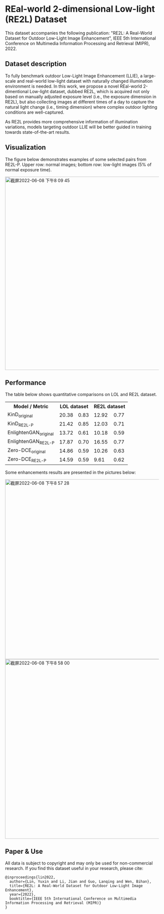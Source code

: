 # REal-world 2-dimensional Low-light (RE2L) Dataset
This dataset accompanies the following publication: "RE2L: A Real-World Dataset for Outdoor Low-Light Image Enhancement", IEEE 5th International Conference on Multimedia Information Processing and Retrieval (MIPR), 2022.
## Dataset description
To fully benchmark outdoor Low-Light Image Enhancement (LLIE), a large-scale and real-world low-light dataset with naturally changed illumination environment is needed. In this work, we propose a novel REal-world 2-dimentional Low-light dataset, dubbed RE2L, which is acquired not only based on manually adjusted exposure level (i.e., the exposure dimension in RE2L), but also collecting images at different times of a day to capture the natural light change (i.e., timing dimension) where complex outdoor lighting conditions are well-captured. 

As RE2L provides more comprehensive information of illumination variations, models targeting outdoor LLIE will be better guided in training towards state-of-the-art results.
## Visualization
The figure below demonstrates examples of some selected pairs from RE2L-P. Upper row: normal images; bottom row: low-light images (5% of normal exposure time).

<img width="632" alt="截屏2022-06-08 下午8 09 45" src="https://user-images.githubusercontent.com/60025126/172612813-d3b125dc-805f-43da-8879-6a7f55873ba4.png">


## Performance
The table below shows quantitative comparisons on LOL and RE2L dataset.

<table>
    <tr>
        <th>Model / Metric</th>
        <th colspan="2">LOL dataset</th>
        <th colspan="2">RE2L dataset</th>
    </tr>
    <tr>
        <td>KinD<sub>original</sub></td>
        <td>20.38</td>
        <td>0.83</td>
        <td>12.92</td>
        <td>0.77</td>
    </tr>
    <tr>
        <td>KinD<sub>RE2L-P</sub></td>
        <td>21.42</td>
        <td>0.85</td>
        <td>12.03</td>
        <td>0.71</td>
    </tr>
    <tr>
        <td>EnlightenGAN<sub>original</sub></td>
        <td>13.72</td>
        <td>0.61</td>
        <td>10.18</td>
        <td>0.59</td>
    </tr>
    <tr>
        <td>EnlightenGAN<sub>RE2L-P</sub></td>
        <td>17.87</td>
        <td>0.70</td>
        <td>16.55</td>
        <td>0.77</td>
    </tr>
    <tr>
        <td>Zero-DCE<sub>original</sub></td>
        <td>14.86</td>
        <td>0.59</td>
        <td>10.26</td>
        <td>0.63</td>
    </tr>
    <tr>
        <td>Zero-DCE<sub>RE2L-P</sub></td>
        <td>14.59</td>
        <td>0.59</td>
        <td>9.61 </td>
        <td>0.62</td>
    </tr>
</table>

Some enhancements results are presented in the pictures below:

<img width="588" alt="截屏2022-06-08 下午8 57 28" src="https://user-images.githubusercontent.com/60025126/172622091-ce4e4170-58fe-4dd0-9e5a-03abbc58213e.png">

<img width="587" alt="截屏2022-06-08 下午8 58 00" src="https://user-images.githubusercontent.com/60025126/172622206-b92a59d1-e4a3-4f3c-b135-34a982e0c7c5.png">

## Paper & Use
All data is subject to copyright and may only be used for non-commercial research. 
If you find this dataset useful in your research, please cite:
```
@inproceedings{lin2022,
  author={Lin, Yuxin and Li, Jian and Guo, Lanqing and Wen, Bihan},
  title={RE2L: A Real-World Dataset for Outdoor Low-Light Image Enhancement},
  year={2022},
  booktitle={IEEE 5th International Conference on Multimedia Information Processing and Retrieval (MIPR)}
}
```
